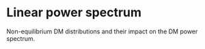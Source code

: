 # Linear power spectrum
Non-equilibrium DM distributions and their impact on the DM power spectrum.
